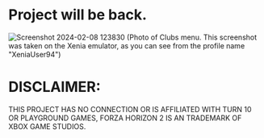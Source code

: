 # Project will be back.
![Screenshot 2024-02-08 123830](https://github.com/TechSasuke/ProjectRoadTrip360/assets/90097545/9df7adaa-9214-46cd-b213-dcfae8b2077c)
(Photo of Clubs menu. This screenshot was taken on the Xenia emulator, as you can see from the profile name "XeniaUser94")


# DISCLAIMER:
THIS PROJECT HAS NO CONNECTION OR IS AFFILIATED WITH TURN 10 OR PLAYGROUND GAMES, FORZA HORIZON 2 IS AN TRADEMARK OF XBOX GAME STUDIOS.
